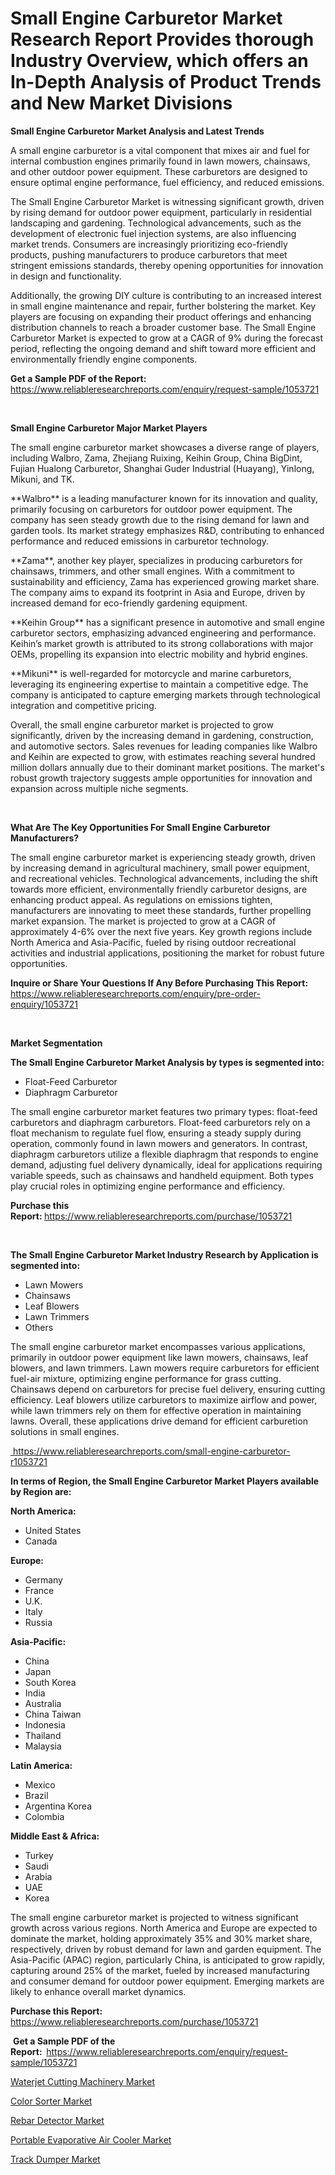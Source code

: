 <p><h1>Small Engine Carburetor Market Research Report Provides thorough Industry Overview, which offers an In-Depth Analysis of Product Trends and New Market Divisions</h1></p><p><strong>Small Engine Carburetor Market Analysis and Latest Trends</strong></p>
<p><p>A small engine carburetor is a vital component that mixes air and fuel for internal combustion engines primarily found in lawn mowers, chainsaws, and other outdoor power equipment. These carburetors are designed to ensure optimal engine performance, fuel efficiency, and reduced emissions.</p><p>The Small Engine Carburetor Market is witnessing significant growth, driven by rising demand for outdoor power equipment, particularly in residential landscaping and gardening. Technological advancements, such as the development of electronic fuel injection systems, are also influencing market trends. Consumers are increasingly prioritizing eco-friendly products, pushing manufacturers to produce carburetors that meet stringent emissions standards, thereby opening opportunities for innovation in design and functionality.</p><p>Additionally, the growing DIY culture is contributing to an increased interest in small engine maintenance and repair, further bolstering the market. Key players are focusing on expanding their product offerings and enhancing distribution channels to reach a broader customer base. The Small Engine Carburetor Market is expected to grow at a CAGR of 9% during the forecast period, reflecting the ongoing demand and shift toward more efficient and environmentally friendly engine components.</p></p>
<p><strong>Get a Sample PDF of the Report:&nbsp;</strong> <a href="https://www.reliableresearchreports.com/enquiry/request-sample/1053721?utm_campaign=83&utm_medium=2&utm_source=Github&utm_content=ia&utm_term=08042025&utm_id=small-engine-carburetor">https://www.reliableresearchreports.com/enquiry/request-sample/1053721</a></p>
<p>&nbsp;</p>
<p><strong>Small Engine Carburetor Major Market Players</strong></p>
<p><p>The small engine carburetor market showcases a diverse range of players, including Walbro, Zama, Zhejiang Ruixing, Keihin Group, China BigDint, Fujian Hualong Carburetor, Shanghai Guder Industrial (Huayang), Yinlong, Mikuni, and TK. </p><p>**Walbro** is a leading manufacturer known for its innovation and quality, primarily focusing on carburetors for outdoor power equipment. The company has seen steady growth due to the rising demand for lawn and garden tools. Its market strategy emphasizes R&D, contributing to enhanced performance and reduced emissions in carburetor technology.</p><p>**Zama**, another key player, specializes in producing carburetors for chainsaws, trimmers, and other small engines. With a commitment to sustainability and efficiency, Zama has experienced growing market share. The company aims to expand its footprint in Asia and Europe, driven by increased demand for eco-friendly gardening equipment.</p><p>**Keihin Group** has a significant presence in automotive and small engine carburetor sectors, emphasizing advanced engineering and performance. Keihin’s market growth is attributed to its strong collaborations with major OEMs, propelling its expansion into electric mobility and hybrid engines.</p><p>**Mikuni** is well-regarded for motorcycle and marine carburetors, leveraging its engineering expertise to maintain a competitive edge. The company is anticipated to capture emerging markets through technological integration and competitive pricing.</p><p>Overall, the small engine carburetor market is projected to grow significantly, driven by the increasing demand in gardening, construction, and automotive sectors. Sales revenues for leading companies like Walbro and Keihin are expected to grow, with estimates reaching several hundred million dollars annually due to their dominant market positions. The market's robust growth trajectory suggests ample opportunities for innovation and expansion across multiple niche segments.</p></p>
<p>&nbsp;</p>
<p><strong>What Are The Key Opportunities For Small Engine Carburetor Manufacturers?</strong></p>
<p><p>The small engine carburetor market is experiencing steady growth, driven by increasing demand in agricultural machinery, small power equipment, and recreational vehicles. Technological advancements, including the shift towards more efficient, environmentally friendly carburetor designs, are enhancing product appeal. As regulations on emissions tighten, manufacturers are innovating to meet these standards, further propelling market expansion. The market is projected to grow at a CAGR of approximately 4-6% over the next five years. Key growth regions include North America and Asia-Pacific, fueled by rising outdoor recreational activities and industrial applications, positioning the market for robust future opportunities.</p></p>
<p><strong>Inquire or Share Your Questions If Any Before Purchasing This Report:</strong> <a href="https://www.reliableresearchreports.com/enquiry/pre-order-enquiry/1053721?utm_campaign=83&utm_medium=2&utm_source=Github&utm_content=ia&utm_term=08042025&utm_id=small-engine-carburetor">https://www.reliableresearchreports.com/enquiry/pre-order-enquiry/1053721</a></p>
<p>&nbsp;</p>
<p><strong>Market Segmentation</strong></p>
<p><strong>The Small Engine Carburetor Market Analysis by types is segmented into:</strong></p>
<p><ul><li>Float-Feed Carburetor</li><li>Diaphragm Carburetor</li></ul></p>
<p><p>The small engine carburetor market features two primary types: float-feed carburetors and diaphragm carburetors. Float-feed carburetors rely on a float mechanism to regulate fuel flow, ensuring a steady supply during operation, commonly found in lawn mowers and generators. In contrast, diaphragm carburetors utilize a flexible diaphragm that responds to engine demand, adjusting fuel delivery dynamically, ideal for applications requiring variable speeds, such as chainsaws and handheld equipment. Both types play crucial roles in optimizing engine performance and efficiency.</p></p>
<p><strong>Purchase this Report:&nbsp;</strong><a href="https://www.reliableresearchreports.com/purchase/1053721?utm_campaign=83&utm_medium=2&utm_source=Github&utm_content=ia&utm_term=08042025&utm_id=small-engine-carburetor">https://www.reliableresearchreports.com/purchase/1053721</a></p>
<p>&nbsp;</p>
<p><strong>The Small Engine Carburetor Market Industry Research by Application is segmented into:</strong></p>
<p><ul><li>Lawn Mowers</li><li>Chainsaws</li><li>Leaf Blowers</li><li>Lawn Trimmers</li><li>Others</li></ul></p>
<p><p>The small engine carburetor market encompasses various applications, primarily in outdoor power equipment like lawn mowers, chainsaws, leaf blowers, and lawn trimmers. Lawn mowers require carburetors for efficient fuel-air mixture, optimizing engine performance for grass cutting. Chainsaws depend on carburetors for precise fuel delivery, ensuring cutting efficiency. Leaf blowers utilize carburetors to maximize airflow and power, while lawn trimmers rely on them for effective operation in maintaining lawns. Overall, these applications drive demand for efficient carburetion solutions in small engines.</p></p>
<p><a href="https://www.reliableresearchreports.com/small-engine-carburetor-r1053721?utm_campaign=83&utm_medium=2&utm_source=Github&utm_content=ia&utm_term=08042025&utm_id=small-engine-carburetor">&nbsp;https://www.reliableresearchreports.com/small-engine-carburetor-r1053721</a></p>
<p><strong>In terms of Region, the Small Engine Carburetor Market Players available by Region are:</strong></p>
<p>
    <p> <strong> North America: </strong>
        <ul>
            <li>United States</li>
            <li>Canada</li>
        </ul>
        </p> 
    <p> <strong> Europe: </strong>
        <ul>
            <li>Germany</li>
            <li>France</li>
            <li>U.K.</li>
            <li>Italy</li>
            <li>Russia</li>
        </ul>
        </p> 
    <p> <strong> Asia-Pacific: </strong>
        <ul>
            <li>China</li>
            <li>Japan</li>
            <li>South Korea</li>
            <li>India</li>
            <li>Australia</li>
            <li>China Taiwan</li>
            <li>Indonesia</li>
            <li>Thailand</li>
            <li>Malaysia</li>
        </ul>
        </p> 
    <p> <strong> Latin America: </strong>
        <ul>
            <li>Mexico</li>
            <li>Brazil</li>
            <li>Argentina Korea</li>
            <li>Colombia</li>
        </ul>
        </p> 
    <p> <strong> Middle East & Africa: </strong>
        <ul>
            <li>Turkey</li>
            <li>Saudi</li>
            <li>Arabia</li>
            <li>UAE</li>
            <li>Korea</li>
        </ul>
    </p>
    </p>
<p><p>The small engine carburetor market is projected to witness significant growth across various regions. North America and Europe are expected to dominate the market, holding approximately 35% and 30% market share, respectively, driven by robust demand for lawn and garden equipment. The Asia-Pacific (APAC) region, particularly China, is anticipated to grow rapidly, capturing around 25% of the market, fueled by increased manufacturing and consumer demand for outdoor power equipment. Emerging markets are likely to enhance overall market dynamics.</p></p>
<p><strong>Purchase this Report: </strong><a href="https://www.reliableresearchreports.com/purchase/1053721?utm_campaign=83&utm_medium=2&utm_source=Github&utm_content=ia&utm_term=08042025&utm_id=small-engine-carburetor">https://www.reliableresearchreports.com/purchase/1053721</a></p>
<p>&nbsp;<strong>Get a Sample PDF of the Report:&nbsp;&nbsp;</strong><a href="https://www.reliableresearchreports.com/enquiry/request-sample/1053721?utm_campaign=83&utm_medium=2&utm_source=Github&utm_content=ia&utm_term=08042025&utm_id=small-engine-carburetor">https://www.reliableresearchreports.com/enquiry/request-sample/1053721</a></p>
<p><strong></strong></p>
<p><p><a href="https://github.com/failarustic/Market-Research-Report-List-1/blob/main/waterjet-cutting-machinery-market.md?utm_campaign=83&utm_medium=2&utm_source=Github&utm_content=ia&utm_term=08042025&utm_id=small-engine-carburetor">Waterjet Cutting Machinery Market</a></p><p><a href="https://github.com/hiwanatalak/Market-Research-Report-List-1/blob/main/color-sorter-market.md?utm_campaign=83&utm_medium=2&utm_source=Github&utm_content=ia&utm_term=08042025&utm_id=small-engine-carburetor">Color Sorter Market</a></p><p><a href="https://github.com/damjiederyd/Market-Research-Report-List-1/blob/main/rebar-detector-market.md?utm_campaign=83&utm_medium=2&utm_source=Github&utm_content=ia&utm_term=08042025&utm_id=small-engine-carburetor">Rebar Detector Market</a></p><p><a href="https://github.com/claracpegios/Market-Research-Report-List-1/blob/main/portable-evaporative-air-cooler-market.md?utm_campaign=83&utm_medium=2&utm_source=Github&utm_content=ia&utm_term=08042025&utm_id=small-engine-carburetor">Portable Evaporative Air Cooler Market</a></p><p><a href="https://github.com/maaniwilka9y/Market-Research-Report-List-1/blob/main/track-dumper-market.md?utm_campaign=83&utm_medium=2&utm_source=Github&utm_content=ia&utm_term=08042025&utm_id=small-engine-carburetor">Track Dumper Market</a></p></p>